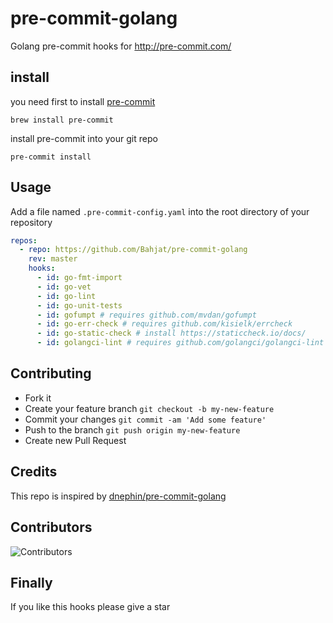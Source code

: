 # pre-commit-golang
Golang pre-commit hooks for http://pre-commit.com/
## install
you need first to install [pre-commit](https://pre-commit.com/#install)
```
brew install pre-commit
```
install pre-commit into your git repo
```
pre-commit install
```
## Usage
Add a file named `.pre-commit-config.yaml` into the root directory of your repository
```yaml
repos:
  - repo: https://github.com/Bahjat/pre-commit-golang
    rev: master
    hooks:
      - id: go-fmt-import
      - id: go-vet
      - id: go-lint
      - id: go-unit-tests
      - id: gofumpt # requires github.com/mvdan/gofumpt
      - id: go-err-check # requires github.com/kisielk/errcheck
      - id: go-static-check # install https://staticcheck.io/docs/
      - id: golangci-lint # requires github.com/golangci/golangci-lint
```
## Contributing
- Fork it
- Create your feature branch `git checkout -b my-new-feature`
- Commit your changes `git commit -am 'Add some feature'`
- Push to the branch `git push origin my-new-feature`
- Create new Pull Request

## Credits
This repo is inspired by [dnephin/pre-commit-golang](https://github.com/dnephin/pre-commit-golang)

## Contributors

![Contributors](https://readme-contributors.now.sh/Bahjat/pre-commit-golang?extension=jpg&width=300)

## Finally
If you like this hooks please give a star
